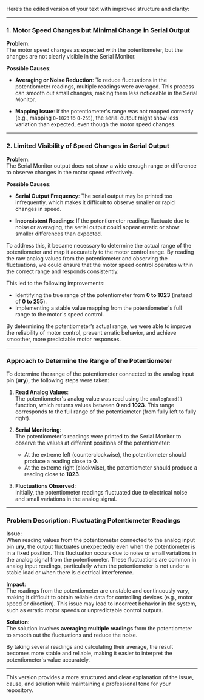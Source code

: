 Here’s the edited version of your text with improved structure and clarity:

---

### 1. **Motor Speed Changes but Minimal Change in Serial Output**

**Problem**:  
The motor speed changes as expected with the potentiometer, but the changes are not clearly visible in the Serial Monitor.

**Possible Causes**:

- **Averaging or Noise Reduction**: To reduce fluctuations in the potentiometer readings, multiple readings were averaged. This process can smooth out small changes, making them less noticeable in the Serial Monitor.
  
- **Mapping Issue**: If the potentiometer's range was not mapped correctly (e.g., mapping `0-1023` to `0-255`), the serial output might show less variation than expected, even though the motor speed changes.

---

### 2. **Limited Visibility of Speed Changes in Serial Output**

**Problem**:  
The Serial Monitor output does not show a wide enough range or difference to observe changes in the motor speed effectively.

**Possible Causes**:

- **Serial Output Frequency**: The serial output may be printed too infrequently, which makes it difficult to observe smaller or rapid changes in speed.

- **Inconsistent Readings**: If the potentiometer readings fluctuate due to noise or averaging, the serial output could appear erratic or show smaller differences than expected.

To address this, it became necessary to determine the actual range of the potentiometer and map it accurately to the motor control range. By reading the raw analog values from the potentiometer and observing the fluctuations, we could ensure that the motor speed control operates within the correct range and responds consistently.

This led to the following improvements:

- Identifying the true range of the potentiometer from **0 to 1023** (instead of **0 to 255**).
- Implementing a stable value mapping from the potentiometer's full range to the motor's speed control.

By determining the potentiometer’s actual range, we were able to improve the reliability of motor control, prevent erratic behavior, and achieve smoother, more predictable motor responses.

---

### Approach to Determine the Range of the Potentiometer

To determine the range of the potentiometer connected to the analog input pin (**ury**), the following steps were taken:

1. **Read Analog Values**:  
   The potentiometer's analog value was read using the `analogRead()` function, which returns values between **0** and **1023**. This range corresponds to the full range of the potentiometer (from fully left to fully right).

2. **Serial Monitoring**:  
   The potentiometer's readings were printed to the Serial Monitor to observe the values at different positions of the potentiometer:
   
   - At the extreme left (counterclockwise), the potentiometer should produce a reading close to **0**.
   - At the extreme right (clockwise), the potentiometer should produce a reading close to **1023**.

3. **Fluctuations Observed**:  
   Initially, the potentiometer readings fluctuated due to electrical noise and small variations in the analog signal.

---

### Problem Description: Fluctuating Potentiometer Readings

**Issue**:  
When reading values from the potentiometer connected to the analog input pin **ury**, the output fluctuates unexpectedly even when the potentiometer is in a fixed position. This fluctuation occurs due to noise or small variations in the analog signal from the potentiometer. These fluctuations are common in analog input readings, particularly when the potentiometer is not under a stable load or when there is electrical interference.

**Impact**:  
The readings from the potentiometer are unstable and continuously vary, making it difficult to obtain reliable data for controlling devices (e.g., motor speed or direction). This issue may lead to incorrect behavior in the system, such as erratic motor speeds or unpredictable control outputs.

**Solution**:  
The solution involves **averaging multiple readings** from the potentiometer to smooth out the fluctuations and reduce the noise. 

By taking several readings and calculating their average, the result becomes more stable and reliable, making it easier to interpret the potentiometer's value accurately.

---

This version provides a more structured and clear explanation of the issue, cause, and solution while maintaining a professional tone for your repository.
